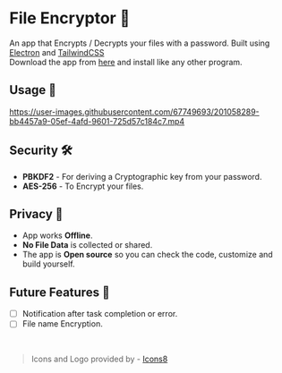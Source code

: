 # File Encryptor 🔐
An app that Encrypts / Decrypts your files with a password. Built using <a href="https://www.electronjs.org/">Electron</a> and <a href="https://tailwindcss.com/">TailwindCSS</a><br>
Download the app from <a href="https://github.com/abhishake21/File-encryptor/releases/download/v1.0.1/File.Encryptor.Setup.1.0.1.exe">here</a> and install like any other program.

## Usage 🚀
https://user-images.githubusercontent.com/67749693/201058289-bb4457a9-05ef-4afd-9601-725d57c184c7.mp4

## Security 🛠
- **PBKDF2** - For deriving a Cryptographic key from your password.
- **AES-256** - To Encrypt your files.

## Privacy 🙈
- App works **Offline**.
- **No File Data** is collected or shared.
- The app is **Open source** so you can check the code, customize and build yourself.

## Future Features 🔮
- [ ] Notification after task completion or error.
- [ ] File name Encryption.
<br>

> Icons and Logo provided by - [Icons8](https://icons8.com)
